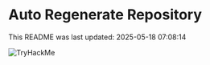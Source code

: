 # Auto Regenerate Repository

This README was last updated: 2025-05-18 07:08:14

 ![TryHackMe](https://tryhackme.com/badge/533634)